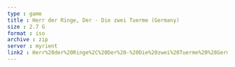 ```yaml
---
type : game
title : Herr der Ringe, Der - Die zwei Tuerme (Germany)
size : 2.7 G
format : iso
archive : zip
server : myrient
link2 : Herr%20der%20Ringe%2C%20Der%20-%20Die%20zwei%20Tuerme%20%28Germany%29
---
```

